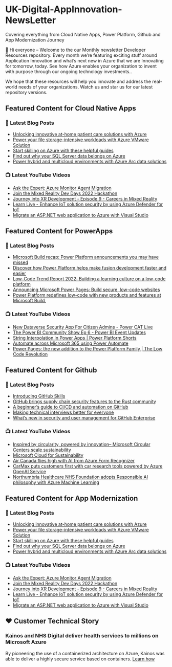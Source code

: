# UK-Digital-AppInnovation-NewsLetter

Covering everything from Cloud Native Apps, Power Platform, Github and App Modernization Journey

👋 Hi everyone – Welcome to the our Monthly newsletter Developer Resources repository. Every month we’re featuring exciting stuff around Application Innovation and what’s next new in Azure that we are Innovating for tomorrow, today. See how Azure enables your organization to invent with purpose through our ongoing technology investments..


We hope that these resources will help you innovate and address the real-world needs of your organizations. Watch us and star us for our latest repository versions.

## Featured Content for Cloud Native Apps


### 📝 Latest Blog Posts

    
<!-- BLOGCNA:START -->
- [Unlocking innovative at-home patient care solutions with Azure](https://azure.microsoft.com/blog/unlocking-innovative-athome-patient-care-solutions-with-azure/)
- [Power your file storage-intensive workloads with Azure VMware Solution](https://azure.microsoft.com/blog/power-your-file-storageintensive-workloads-with-azure-vmware-solution/)
- [Start skilling on Azure with these helpful guides](https://azure.microsoft.com/blog/start-skilling-on-azure-with-these-helpful-guides/)
- [Find out why your SQL Server data belongs on Azure](https://azure.microsoft.com/blog/find-out-why-your-sql-server-data-belongs-on-azure/)
- [Power hybrid and multicloud environments with Azure Arc data solutions](https://azure.microsoft.com/blog/power-hybrid-and-multicloud-environments-with-azure-arc-data-solutions/)
<!-- BLOGCNA:END -->

### 📺 Latest YouTube Videos

 
<!-- YOUTUBECNA:START -->
- [Ask the Expert: Azure Monitor Agent Migration](https://www.youtube.com/watch?v=5NIJAfch_rI)
- [Join the Mixed Reality Dev Days 2022 Hackathon](https://www.youtube.com/watch?v=bdZ2jdrC_Ds)
- [Journey into XR Development - Episode 9 - Careers in Mixed Reality](https://www.youtube.com/watch?v=AK17DUhPHGQ)
- [Learn Live - Enhance IoT solution security by using Azure Defender for IoT](https://www.youtube.com/watch?v=oFBklDSIsUs)
- [Migrate an ASP.NET web application to Azure with Visual Studio](https://www.youtube.com/watch?v=oZNvwAIrNtU)
<!-- YOUTUBECNA:END -->

##  Featured Content for PowerApps
### 📝 Latest Blog Posts
<!-- BLOGPOWER:START -->
- [Microsoft Build recap: Power Platform announcements you may have missed](https://cloudblogs.microsoft.com/powerplatform/2022/05/31/microsoft-build-recap-power-platform-announcements-you-may-have-missed/)
- [Discover how Power Platform helps make fusion development faster and easier](https://cloudblogs.microsoft.com/powerplatform/2022/05/25/discover-how-power-platform-helps-make-fusion-development-faster-and-easier/)
- [Low-Code Trend Report 2022: Building a learning culture on a low-code platform](https://cloudblogs.microsoft.com/powerplatform/2022/05/24/low-code-trend-report-2022-building-a-learning-culture-on-a-low-code-platform/)
- [Announcing Microsoft Power Pages: Build secure, low-code websites](https://powerpages.microsoft.com/blog/announcing-microsoft-power-pages-build-secure-low-code-websites/)
- [Power Platform redefines low-code with new products and features at Microsoft Build ](https://cloudblogs.microsoft.com/powerplatform/2022/05/24/power-platform-redefines-low-code-with-new-products-and-features-at-microsoft-build/)
<!-- BLOGPOWER:END -->
 ### 📺 Latest YouTube Videos
    
<!-- YOUTUBEPOWER:START -->
- [New Dataverse Security App For Citizen Admins - Power CAT Live](https://www.youtube.com/watch?v=jBwPdiX7rMI)
- [The Power BI Community Show Ep 6 - Power BI Event Updates](https://www.youtube.com/watch?v=IrssN8YZEPo)
- [String Interpolation in Power Apps | Power Platform Shorts](https://www.youtube.com/watch?v=2Jf52cMiIV4)
- [Automate across Microsoft 365 using Power Automate](https://www.youtube.com/watch?v=cQ54hbkt_DU)
- [Power Pages: the new addition to the Power Platform Family | The Low Code Revolution](https://www.youtube.com/watch?v=_FVxPhJEgiU)
<!-- YOUTUBEPOWER:END -->

##  Featured Content for Github
### 📝 Latest Blog Posts
<!-- BLOGGITHUB:START -->
- [Introducing GitHub Skills](https://github.blog/2022-06-06-introducing-github-skills/)
- [GitHub brings supply chain security features to the Rust community](https://github.blog/2022-06-06-github-brings-supply-chain-security-features-to-the-rust-community/)
- [A beginner’s guide to CI/CD and automation on GitHub](https://github.blog/2022-06-03-a-beginners-guide-to-ci-cd-and-automation-on-github/)
- [Making technical interviews better for everyone](https://github.blog/2022-06-03-making-technical-interviews-better-for-everyone/)
- [What&#8217;s new in security and user management for GitHub Enterprise](https://github.blog/2022-06-02-whats-new-in-security-and-user-management-for-github-enterprise/)
<!-- BLOGGITHUB:END -->
### 📺 Latest YouTube Videos
<!-- YOUTUBEGITHUB:START -->
- [Inspired by circularity, powered by innovation– Microsoft Circular Centers scale sustainability](https://www.youtube.com/watch?v=IcWg7F85puY)
- [Microsoft Cloud for Sustainability](https://www.youtube.com/watch?v=HDYRb-8HXgE)
- [Air Canada flies high with AI from Azure Form Recognizer](https://www.youtube.com/watch?v=NqyZ_7btL5I)
- [CarMax puts customers first with car research tools powered by Azure OpenAI Service](https://www.youtube.com/watch?v=n4KekgD4DdY)
- [Northumbria Healthcare NHS Foundation adopts Responsible AI philosophy with Azure Machine Learning](https://www.youtube.com/watch?v=LRZHcipcweY)
<!-- YOUTUBEGITHUB:END -->
##  Featured Content for App Modernization
### 📝 Latest Blog Posts
<!-- BLOGAPPMOD:START -->
- [Unlocking innovative at-home patient care solutions with Azure](https://azure.microsoft.com/blog/unlocking-innovative-athome-patient-care-solutions-with-azure/)
- [Power your file storage-intensive workloads with Azure VMware Solution](https://azure.microsoft.com/blog/power-your-file-storageintensive-workloads-with-azure-vmware-solution/)
- [Start skilling on Azure with these helpful guides](https://azure.microsoft.com/blog/start-skilling-on-azure-with-these-helpful-guides/)
- [Find out why your SQL Server data belongs on Azure](https://azure.microsoft.com/blog/find-out-why-your-sql-server-data-belongs-on-azure/)
- [Power hybrid and multicloud environments with Azure Arc data solutions](https://azure.microsoft.com/blog/power-hybrid-and-multicloud-environments-with-azure-arc-data-solutions/)
<!-- BLOGAPPMOD:END -->
### 📺 Latest YouTube Videos
<!-- YOUTUBEAPPMOD:START -->
- [Ask the Expert: Azure Monitor Agent Migration](https://www.youtube.com/watch?v=5NIJAfch_rI)
- [Join the Mixed Reality Dev Days 2022 Hackathon](https://www.youtube.com/watch?v=bdZ2jdrC_Ds)
- [Journey into XR Development - Episode 9 - Careers in Mixed Reality](https://www.youtube.com/watch?v=AK17DUhPHGQ)
- [Learn Live - Enhance IoT solution security by using Azure Defender for IoT](https://www.youtube.com/watch?v=oFBklDSIsUs)
- [Migrate an ASP.NET web application to Azure with Visual Studio](https://www.youtube.com/watch?v=oZNvwAIrNtU)
<!-- YOUTUBEAPPMOD:END -->


## ♥️ Customer Technical Story 

### Kainos and NHS Digital deliver health services to millions on Microsoft Azure

By pioneering the use of a containerized architecture on Azure, Kainos was able to deliver a highly secure service based on containers. [Learn how](https://customers.microsoft.com/en-us/story/1368348549535774520-kainos-and-nhs-digital-deliver-health-services-to-millions-on-microsoft-azure)

